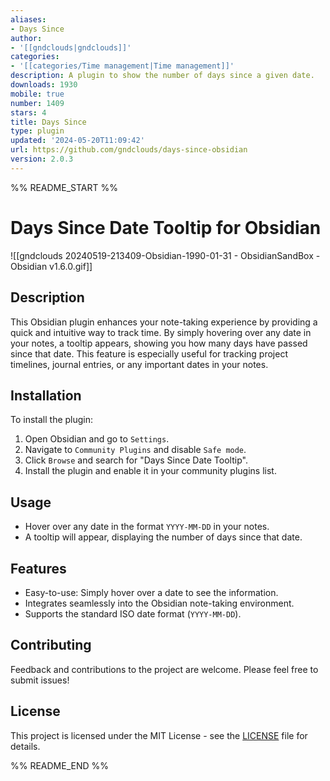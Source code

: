 ```yaml
---
aliases:
- Days Since
author:
- '[[gndclouds|gndclouds]]'
categories:
- '[[categories/Time management|Time management]]'
description: A plugin to show the number of days since a given date.
downloads: 1930
mobile: true
number: 1409
stars: 4
title: Days Since
type: plugin
updated: '2024-05-20T11:09:42'
url: https://github.com/gndclouds/days-since-obsidian
version: 2.0.3
---
```


%% README_START %%

# Days Since Date Tooltip for Obsidian

![[gndclouds 20240519-213409-Obsidian-1990-01-31 - ObsidianSandBox - Obsidian v1.6.0.gif]]

## Description

This Obsidian plugin enhances your note-taking experience by providing a quick and intuitive way to track time. By simply hovering over any date in your notes, a tooltip appears, showing you how many days have passed since that date. This feature is especially useful for tracking project timelines, journal entries, or any important dates in your notes.

## Installation

To install the plugin:

1. Open Obsidian and go to `Settings`.
2. Navigate to `Community Plugins` and disable `Safe mode`.
3. Click `Browse` and search for "Days Since Date Tooltip".
4. Install the plugin and enable it in your community plugins list.

## Usage

- Hover over any date in the format `YYYY-MM-DD` in your notes.
- A tooltip will appear, displaying the number of days since that date.

## Features

- Easy-to-use: Simply hover over a date to see the information.
- Integrates seamlessly into the Obsidian note-taking environment.
- Supports the standard ISO date format (`YYYY-MM-DD`).

## Contributing

Feedback and contributions to the project are welcome. Please feel free to submit issues!

## License

This project is licensed under the MIT License - see the [LICENSE](LICENSE) file for details.


%% README_END %%